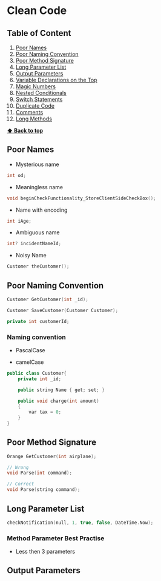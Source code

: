 # Clean Code

## Table of Content

1.  [Poor Names](#poor-names)
2.  [Poor Naming Convention](#poor-naming-conventions)
3.  [Poor Method Signature](#poor-method-signature)
4.  [Long Parameter List](#long-parameter-list)
5.  [Output Parameters](#output-parameters)
6.  [Variable Declarations on the Top](#variable-declarations-on-the-top)
7.  [Magic Numbers](#magic-numbers)
8.  [Nested Conditionals](#nested-conditionals)
9.  [Switch Statements](#switch-statements)
10. [Duplicate Code](#duplicate-code)
11. [Comments](#comments)
12. [Long Methods](#long-methods)

**[⬆ Back to top](#table-of-contents)**

## Poor Names

- Mysterious name

```c++
int od;
```

- Meaningless name

```c++
void beginCheckFunctionality_StoreClientSideCheckBox();
```

- Name with encoding

```c++
int iAge;
```

- Ambiguous name

```c++
int? incidentNameId;
```

- Noisy Name

```c++
Customer theCustomer();
```

## Poor Naming Convention

```c++
Customer GetCustomer(int _id);

Customer SaveCustomer(Customer Customer);

private int customerId;
```

### Naming convention

- PascalCase

- camelCase

```C++
public class Customer{
    private int _id;

    public string Name { get; set; }

    public void charge(int amount)
    {
        var tax = 0;
    }
}
```

## Poor Method Signature

```c++
Orange GetCustomer(int airplane);
```

```c++
// Wrong 
void Parse(int command);

// Correct
void Parse(string command);
```

## Long Parameter List

```c++
checkNotification(null, 1, true, false, DateTime.Now);
```

### Method Parameter Best Practise

- Less then 3 parameters

## Output Parameters


